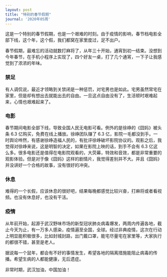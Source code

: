 ```yaml
---
layout: post
title: "特别的春节假期"
journal: '2020年05周'
---
```


这是一个特别的春节假期，也是一个艰难的时刻。由于疫情的影响，春节档电影全部下线，这个年，这个假，我们都窝在家里度过，足不出户。

春节假期，最难忘的活动就数打麻将了，从年三十开始，通宵到初一结束。没想到今年春节，在手机小程序上实现了，四个好友一桌，打了几个通宵，一下子让我感觉到了浓浓的年味。

<!-- more -->

### 禁足

有人调侃说，最近才领略到关禁闭是一种惩罚，对宅男也是如此。宅男虽然常宅在家里，但是却有想出去就能出去的自由。一旦这点自由没有了，生活顿时艰难起来，心情也艰难起来了。

### 电影

春节期间电影全部下线，导致全国人民无电影可看。例外的是徐峥的《囧妈》被头条 6.3 亿购买，免费在线上播放。徐峥团队赚了 6.3 亿，影院一毛都没到手。一时舆论哗然，有感谢徐峥造福人民的，有批评徐峥破坏影院协议的。观影之后，我觉得对徐峥来说，这是明智的决定，如果在影院上映的话，到手不会有 6.3 亿这么多。很多电影还是值得在电影院观看的，大荧幕，特效和音效，都是非常重要的观影体验。但是对于像《囧妈》这样的剧情片，我觉得差别并不大。并且《囧妈》并没讲好一个合格的故事，没有很好的冲突。

### 休息

难得的一个长假，应该休息的很好吧，结果每晚都感觉比较兴奋，打麻将或者看视频。也没有休息好，也没有干活。

### 疫情

从年前开始，起源于武汉野味市场的新型冠状肺炎病毒爆发，两周内传遍各地，截止今天为止，有一万多人感染，疫情遍至全国，全球。经过非典疫情，这次在行动上明显能积极很多，比如封城封路，出门戴口罩，能宅尽量宅在家里等，大家执行的都很不错，甚至是老人。

据说每一个鼠年，都会有不好的事情发生，希望各地的隔离措施能阻止病毒的传播。希望生病的人都能健康，无后遗症。

非常时期，武汉加油，中国加油！